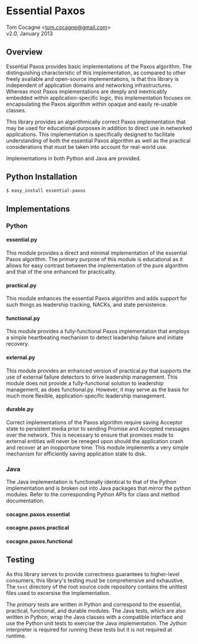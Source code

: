 Essential Paxos 
===============
Tom Cocagne &lt;tom.cocagne@gmail.com&gt;  
v2.0, January 2013


Overview
--------

Essential Paxos provides basic implementations of the Paxos algorithm. The
distinguishing characteristic of this implementation, as compared to other
freely available and open-source implementations, is that this library is
independent of application domains and networking infrastructures. Whereas most
Paxos implementations are deeply and inextricably embedded within
application-specific logic, this implementation focuses on encapsulating the
Paxos algorithm within opaque and easily re-usable classes.

This library provides an algorithmically correct Paxos implementation that may
be used for educational purposes in addition to direct use in networked
applications. This implementation is specifically designed to facilitate
understanding of both the essential Paxos algorithm as well as the practical
considerations that must be taken into account for real-world use.

Implementations in both Python and Java are provided. 


Python Installation
-------------------

```bash
$ easy_install essential-paxos
```


Implementations
---------------

### Python


#### essential.py


This module provides a direct and minimal implementation of the essential Paxos
algorithm. The primary purpose of this module is educational as it allows for
easy contrast between the implementation of the pure algorithm and that of the
one enhanced for practicality.


#### practical.py


This module enhances the essential Paxos algorithm and adds support for such
things as leadership tracking, NACKs, and state persistence.


#### functional.py


This module provides a fully-functional Paxos implementation that employs
a simple heartbeating mechanism to detect leadership failure and initiate
recovery.


#### external.py

This module provides an enhanced version of practical.py that supports
the use of external failure detectors to drive leadership management. This module
does not provide a fully-functional solution to leadership management, as does
functional.py. However, it may serve as the basis for much more flexible, 
application-specific leadership management.


#### durable.py


Correct implementations of the Paxos algorithm require saving Acceptor
state to persistent media prior to sending Promise and Accepted messages over the 
network. This is necessary to ensure that promises made to external entities
will never be reneged upon should the application crash and recover at an
inopportune time. This module implements a very simple mechanism for efficiently
saving application state to disk. 


### Java

The Java implementation is functionally identical to that of the Python
implementation and is broken out into Java packages that mirror the 
python modules. Refer to the corresponding Python APIs for class and
method documentation.

#### cocagne.paxos.essential
#### cocagne.paxos.practical
#### cocagne.paxos.functional



Testing
-------

As this library serves to provide correctness guarantees to higher-level
consumers, this library's testing must be comprehensive and exhaustive. The
`test` directory of the root source code repository contains the unittest files
used to excersise the implementation.

The *primary* tests are written in Python and correspond to the essential,
practical, functional, and durable modules. The Java tests, which are also
written in Python, wrap the Java classes with a compatible interface and use
the Python unit tests to exercise the Java implementation. The Jython
interpreter is required for running these tests but it is not required at
runtime.
